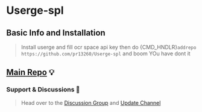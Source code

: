 # Userge-spl

## Basic Info and Installation 

> Install userge and fill ocr space api key
> then do {CMD_HNDLR}`addrepo https://github.com/pr13260/Userge-spl`
> and boom YOu have dont it

## [Main Repo](https://github.com/UsergeTeam/Userge) 💡

### Support & Discussions 👥

> Head over to the [Discussion Group](https://t.me/the_ssc_chat) and [Update Channel](https://t.me/The_ssc_chat)

